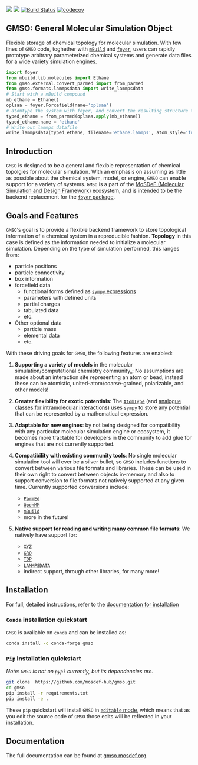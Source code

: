 ![](https://anaconda.org/conda-forge/gmso/badges/license.svg)
[![](https://anaconda.org/conda-forge/gmso/badges/version.svg)](https://anaconda.org/conda-forge/gmso)
[![Build Status](https://dev.azure.com/mosdef/mosdef/_apis/build/status/mosdef-hub.gmso?branchName=master)](https://dev.azure.com/mosdef/mosdef/_build/latest?definitionId=9&branchName=master)
[![codecov](https://codecov.io/gh/mosdef-hub/gmso/branch/master/graph/badge.svg?token=rqPGwmXDzu)](undefined)

## GMSO: General Molecular Simulation Object

Flexible storage of chemical topology for molecular simulation. With few lines of `GMSO` code, toghether with [`mBuild`](https://mbuild.mosdef.org) and [`foyer`](https://foyer.mosdef.org), users can rapidly prototype arbitrary parameterized chemical systems and generate data files for a wide variety simulation engines. 

```python
import foyer
from mbuild.lib.molecules import Ethane
from gmso.external.convert_parmed import from_parmed
from gmso.formats.lammpsdata import write_lammpsdata
# Start with a mBuild compound
mb_ethane = Ethane()
oplsaa = foyer.Forcefield(name='oplsaa')
# atomtype the system with foyer, and convert the resulting structure to a topology
typed_ethane = from_parmed(oplsaa.apply(mb_ethane))
typed_ethane.name = 'ethane'
# Write out lammps datafile
write_lammpsdata(typed_ethane, filename='ethane.lammps', atom_style='full')
```


Introduction
------------

`GMSO` is designed to be a general and flexible representation of chemical topolgies for molecular simulation.
With an emphasis on assuming as little as possible about the chemical system, model, or engine, `GMSO` can enable support for a variety of systems.
`GMSO` is a part of the [MoSDeF (Molecular Simulation and Design Framework)](https://mosdef.org) ecosystem, and is intended to be the backend replacement for the [`foyer` package](https://foyer.mosdef.org).


Goals and Features
------------------

`GMSO`'s goal is to provide a flexible backend framework to store topological information of a chemical system in a reproducible fashion.
**Topology** in this case is defined as the information needed to initialize a molecular simulation.
Depending on the type of simulation performed, this ranges from:
* particle positions
* particle connectivity
* box information
* forcefield data
    - functional forms defined as [`sympy` expressions](https://www.sympy.org)
    - parameters with defined units
    - partial charges
    - tabulated data
    - etc.
* Other optional data
    - particle mass
    - elemental data
    - etc.

With these driving goals for `GMSO`, the following features are enabled:
1. __Supporting a variety of models__ in the molecular simulation/computational
  chemistry community_:
  No assumptions are made about an interaction site
  representing an atom or bead, instead these can be atomistic,
  united-atom/coarse-grained, polarizable, and other models!

1. __Greater flexibility for exotic potentials__: The [`AtomType`](./gmso/core/atom_type.py) (and [analogue
  classes for intramolecular interactions](./gmso/core)) uses [`sympy`](https://www.sympy.org) to store any
  potential that can be represented by a mathematical expression.

1. __Adaptable for new engines__: by not being designed for
  compatibility with any particular molecular simulation engine or ecosystem,
  it becomes more tractable for developers in the community to add glue for
  engines that are not currently supported.

1. __Compatibility with existing community tools__: No single molecular simulation
  tool will ever be a silver bullet, so ``GMSO`` includes functions to convert
  between various file formats and libraries. These can be used in their own right to convert between objects in-memory
  and also to support conversion to file formats not natively supported at
  any given time. Currently supported conversions include:
    * [`ParmEd`](./gmso/external/convert_parmed.py)
    * [`OpenMM`](./gmso/external/convert_openmm.py)
    * [`mBuild`](./gmso/external/convert_mbuild.py)
    * more in the future!

1. __Native support for reading and writing many common file formats__: We natively have support for:
    * [`XYZ`](./gmso/formats/xyz.py)
    * [`GRO`](./gmso/formats/gro.py)
    * [`TOP`](gmso/formats/top.py)
    * [`LAMMPSDATA`](gmso/formats/lammpsdata.py)
    * indirect support, through other libraries, for many more!


Installation
------------
For full, detailed instructions, refer to the [documentation for installation](https://gmso.mosdef.org/en/latest/installation.html)

### `Conda` installation quickstart
`GMSO` is available on `conda` and can be installed as:
```bash
conda install -c conda-forge gmso
```

### `Pip` installation quickstart
_Note: `GMSO` is not on `pypi` currently, but its dependencies are._

```bash
git clone  https://github.com/mosdef-hub/gmso.git
cd gmso
pip install -r requirements.txt
pip install -e .
```

These `pip` quickstart will install `GMSO` in [`editable` mode](https://pip.pypa.io/en/stable/reference/pip_install/#editable-installs), which means that as you edit the source code of `GMSO` those edits will be reflected in your installation.


Documentation
-------------

The full documentation can be found at [gmso.mosdef.org](https://gmso.mosdef.org).
